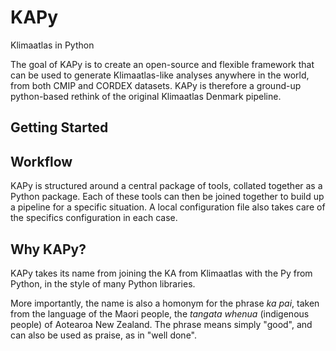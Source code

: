 # KAPy
Klimaatlas in Python

The goal of KAPy is to create an open-source and flexible framework that can be used to generate Klimaatlas-like analyses anywhere in the world, from both CMIP and CORDEX datasets. KAPy is therefore a ground-up python-based rethink of the original Klimaatlas Denmark pipeline.

## Getting Started

## Workflow
KAPy is structured around a central package of tools, collated together as a Python package. Each of these tools can then be joined together to build up a pipeline for a specific situation. A local configuration file also takes care of the specifics configuration in each case.

## Why KAPy?

KAPy takes its name from joining the KA from Klimaatlas with the Py from Python, in the style of many Python libraries. 

More importantly, the name is also a homonym for the phrase *ka pai*, taken from the language of the Maori people, the *tangata whenua* (indigenous people) of Aotearoa New Zealand. The phrase means simply "good", and can also be used as praise, as in "well done".
